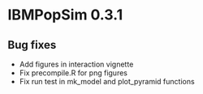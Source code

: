 # IBMPopSim 0.3.1

## Bug fixes
- Add figures in interaction vignette
- Fix precompile.R for png figures
- Fix run test in mk_model and plot_pyramid functions
